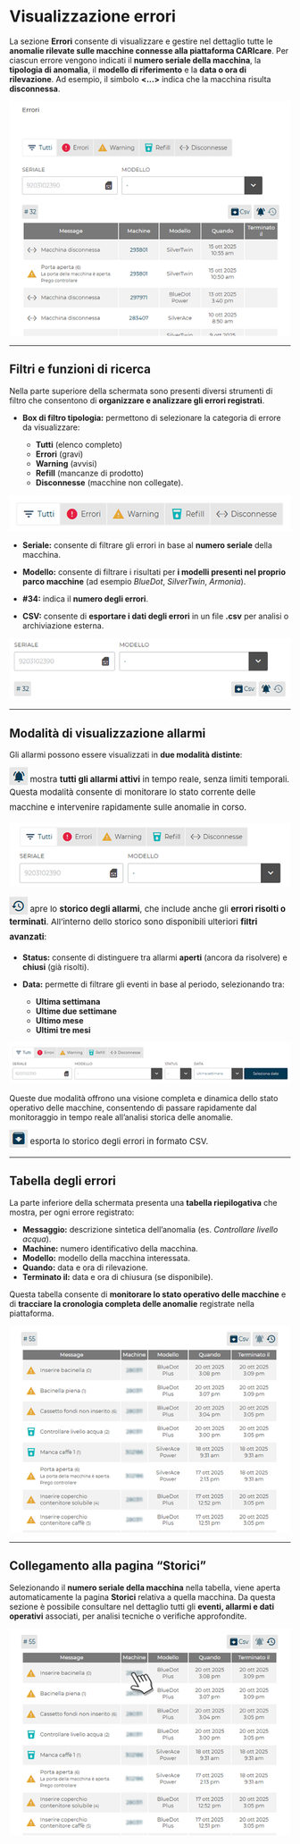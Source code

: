 # Visualizzazione errori

La sezione **Errori** consente di visualizzare e gestire nel dettaglio tutte le **anomalie rilevate sulle macchine connesse alla piattaforma CARIcare**.
Per ciascun errore vengono indicati il **numero seriale della macchina**, la **tipologia di anomalia**, il **modello di riferimento** e la **data o ora di rilevazione**.
Ad esempio, il simbolo **<...>** indica che la macchina risulta **disconnessa**.

<kbd>![Sezione Errori](_images/errori01.png)</kbd>

---

## Filtri e funzioni di ricerca

Nella parte superiore della schermata sono presenti diversi strumenti di filtro che consentono di **organizzare e analizzare gli errori registrati**.

* **Box di filtro tipologia:** permettono di selezionare la categoria di errore da visualizzare:

  * **Tutti** (elenco completo) 
  * **Errori** (gravi)
  * **Warning** (avvisi)
  * **Refill** (mancanze di prodotto)
  * **Disconnesse** (macchine non collegate).

<kbd>![Barra Errori](_images/errori02.png)</kbd>

* **Seriale:** consente di filtrare gli errori in base al **numero seriale** della macchina.

* **Modello:** consente di filtrare i risultati per **i modelli presenti nel proprio parco macchine** (ad esempio *BlueDot*, *SilverTwin*, *Armonia*).

* **#34:** indica il **numero degli errori**.

* **CSV:** consente di **esportare i dati degli errori** in un file **.csv** per analisi o archiviazione esterna.

<kbd>![Schermata completa errori](_images/errori03.png)</kbd>

---

## Modalità di visualizzazione allarmi

Gli allarmi possono essere visualizzati in **due modalità distinte**:

![Schermata completa errori](_images/errori07.png) <sup style='font-size:15px'>mostra **tutti gli allarmi attivi** in tempo reale, senza limiti temporali.
  Questa modalità consente di monitorare lo stato corrente delle macchine e intervenire rapidamente sulle anomalie in corso.<sup>

  <kbd>![Schermata completa errori](_images/errori04.png)</kbd>

![Schermata completa errori](_images/errori08.png) <sup style='font-size:15px'>apre lo **storico degli allarmi**, che include anche gli **errori risolti o terminati**.
  All’interno dello storico sono disponibili ulteriori **filtri avanzati**:<sup>

  * **Status:** consente di distinguere tra allarmi **aperti** (ancora da risolvere) e **chiusi** (già risolti).
  * **Data:** permette di filtrare gli eventi in base al periodo, selezionando tra:

    * **Ultima settimana**
    * **Ultime due settimane**
    * **Ultimo mese**
    * **Ultimi tre mesi**

<kbd>![Schermata completa errori](_images/errori05.png)</kbd>

Queste due modalità offrono una visione completa e dinamica dello stato operativo delle macchine, consentendo di passare rapidamente dal monitoraggio in tempo reale all’analisi storica delle anomalie.

![Schermata completa errori](_images/csv.png) <sup style='font-size:15px'>esporta lo storico degli errori in formato CSV.<sup>


---

## Tabella degli errori

La parte inferiore della schermata presenta una **tabella riepilogativa** che mostra, per ogni errore registrato:

* **Messaggio:** descrizione sintetica dell’anomalia (es. *Controllare livello acqua*).
* **Machine:** numero identificativo della macchina.
* **Modello:** modello della macchina interessata.
* **Quando:** data e ora di rilevazione.
* **Terminato il:** data e ora di chiusura (se disponibile).

Questa tabella consente di **monitorare lo stato operativo delle macchine** e di **tracciare la cronologia completa delle anomalie** registrate nella piattaforma.

<kbd>![Schermata completa errori](_images/errori06.png)</kbd>

---

## Collegamento alla pagina “Storici”

Selezionando il **numero seriale della macchina** nella tabella, viene aperta automaticamente la pagina **Storici** relativa a quella macchina.
Da questa sezione è possibile consultare nel dettaglio tutti gli **eventi, allarmi e dati operativi** associati, per analisi tecniche o verifiche approfondite.

<kbd>![Schermata completa errori](_images/errori09.png)</kbd>